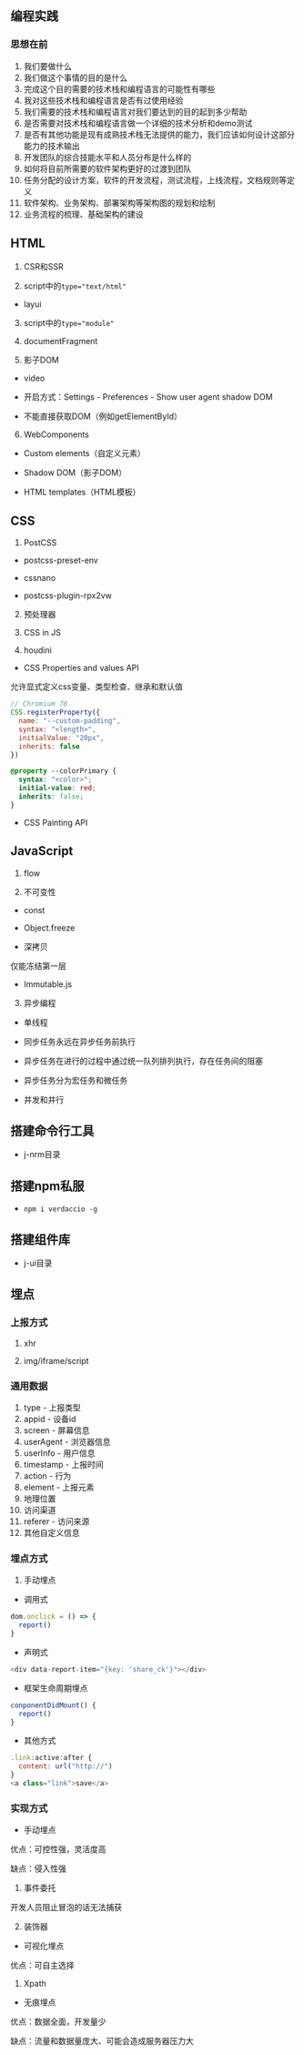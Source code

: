 ## 编程实践

### 思想在前

1. 我们要做什么
2. 我们做这个事情的目的是什么
3. 完成这个目的需要的技术栈和编程语言的可能性有哪些
4. 我对这些技术栈和编程语言是否有过使用经验
5. 我们需要的技术栈和编程语言对我们要达到的目的起到多少帮助
6. 是否需要对技术栈和编程语言做一个详细的技术分析和demo测试
7. 是否有其他功能是现有成熟技术栈无法提供的能力，我们应该如何设计这部分能力的技术输出
8. 开发团队的综合技能水平和人员分布是什么样的
9. 如何将目前所需要的软件架构更好的过渡到团队
10. 任务分配的设计方案，软件的开发流程，测试流程，上线流程，文档规则等定义
11. 软件架构、业务架构、部署架构等架构图的规划和绘制
12. 业务流程的梳理、基础架构的建设

## HTML

1. CSR和SSR

2. script中的`type="text/html"`

- layui

3. script中的`type="module"`

4. documentFragment

5. 影子DOM

- video

- 开启方式：Settings - Preferences - Show user agent shadow DOM

- 不能直接获取DOM（例如getElementById）

6. WebComponents

- Custom elements（自定义元素）

- Shadow DOM（影子DOM）

- HTML templates（HTML模板）

## CSS

1. PostCSS

- postcss-preset-env

- cssnano

- postcss-plugin-rpx2vw

2. 预处理器

3. CSS in JS

4. houdini

- CSS Properties and values API

允许显式定义css变量、类型检查、继承和默认值

```js
// Chromium 78
CSS.registerProperty({
  name: "--custom-padding",
  syntax: "<length>",
  initialValue: "20px",
  inherits: false
})
```

```css
@property --colorPrimary {
  syntax: "<color>";
  initial-value: red;
  inherits: false;
}
```

- CSS Painting API

## JavaScript

1. flow

2. 不可变性

- const

- Object.freeze

- 深拷贝

仅能冻结第一层

- Immutable.js

3. 异步编程

- 单线程

- 同步任务永远在异步任务前执行

- 异步任务在进行的过程中通过统一队列排列执行，存在任务间的阻塞

- 异步任务分为宏任务和微任务

- 并发和并行

## 搭建命令行工具

- j-nrm目录

## 搭建npm私服

- `npm i verdaccio -g`

## 搭建组件库

- j-ui目录

## 埋点

### 上报方式

1. xhr

2. img/iframe/script

### 通用数据

1. type - 上报类型
2. appid - 设备id
3. screen - 屏幕信息
4. userAgent - 浏览器信息
5. userInfo - 用户信息
6. timestamp - 上报时间
7. action - 行为
8. element - 上报元素
9. 地理位置
10. 访问渠道
11. referer - 访问来源
12. 其他自定义信息

### 埋点方式

1. 手动埋点

- 调用式

```js
dom.onclick = () => {
  report()
}
```

- 声明式

```js
<div data-report-item="{key: 'share_ck'}"></div>
```

- 框架生命周期埋点

```js
conponentDidMount() {
  report()
}
```

- 其他方式

```js
.link:active:after {
  content: url("http://")
}
<a class="link">save</a>
```

### 实现方式

- 手动埋点

优点：可控性强，灵活度高

缺点：侵入性强

1. 事件委托

开发人员阻止冒泡的话无法捕获

2. 装饰器

- 可视化埋点

优点：可自主选择

1. Xpath

- 无痕埋点

优点：数据全面，开发量少

缺点：流量和数据量庞大、可能会造成服务器压力大